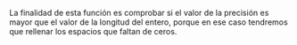 La finalidad de esta función es comprobar si el valor de la precisión es mayor que el valor de la longitud del entero, porque en ese caso tendremos que rellenar los espacios que faltan de ceros.